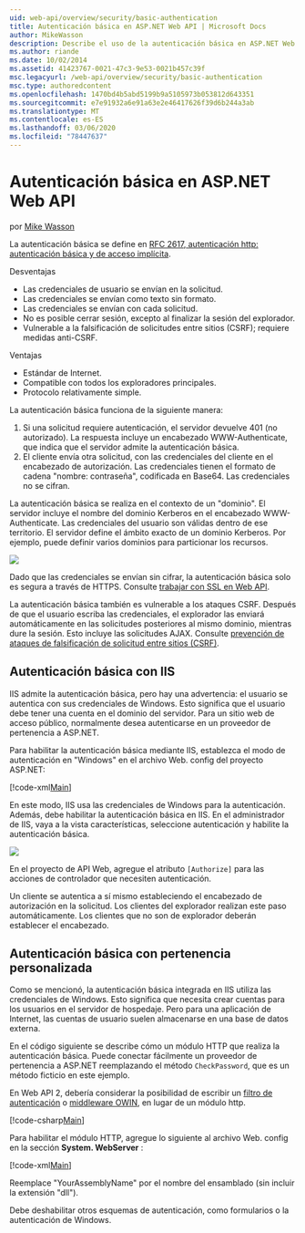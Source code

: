 ```yaml
---
uid: web-api/overview/security/basic-authentication
title: Autenticación básica en ASP.NET Web API | Microsoft Docs
author: MikeWasson
description: Describe el uso de la autenticación básica en ASP.NET Web API.
ms.author: riande
ms.date: 10/02/2014
ms.assetid: 41423767-0021-47c3-9e53-0021b457c39f
msc.legacyurl: /web-api/overview/security/basic-authentication
msc.type: authoredcontent
ms.openlocfilehash: 1470bd4b5abd5199b9a5105973b053812d643351
ms.sourcegitcommit: e7e91932a6e91a63e2e46417626f39d6b244a3ab
ms.translationtype: MT
ms.contentlocale: es-ES
ms.lasthandoff: 03/06/2020
ms.locfileid: "78447637"
---
```

# <a name="basic-authentication-in-aspnet-web-api"></a>Autenticación básica en ASP.NET Web API

por [Mike Wasson](https://github.com/MikeWasson)

La autenticación básica se define en [RFC 2617, autenticación http: autenticación básica y de acceso implícita](http://www.ietf.org/rfc/rfc2617.txt).

Desventajas

- Las credenciales de usuario se envían en la solicitud.
- Las credenciales se envían como texto sin formato.
- Las credenciales se envían con cada solicitud.
- No es posible cerrar sesión, excepto al finalizar la sesión del explorador.
- Vulnerable a la falsificación de solicitudes entre sitios (CSRF); requiere medidas anti-CSRF.

Ventajas

- Estándar de Internet.
- Compatible con todos los exploradores principales.
- Protocolo relativamente simple.

La autenticación básica funciona de la siguiente manera:

1. Si una solicitud requiere autenticación, el servidor devuelve 401 (no autorizado). La respuesta incluye un encabezado WWW-Authenticate, que indica que el servidor admite la autenticación básica.
2. El cliente envía otra solicitud, con las credenciales del cliente en el encabezado de autorización. Las credenciales tienen el formato de cadena "nombre: contraseña", codificada en Base64. Las credenciales no se cifran.

La autenticación básica se realiza en el contexto de un "dominio". El servidor incluye el nombre del dominio Kerberos en el encabezado WWW-Authenticate. Las credenciales del usuario son válidas dentro de ese territorio. El servidor define el ámbito exacto de un dominio Kerberos. Por ejemplo, puede definir varios dominios para particionar los recursos.

![](basic-authentication/_static/image1.png)

Dado que las credenciales se envían sin cifrar, la autenticación básica solo es segura a través de HTTPS. Consulte [trabajar con SSL en Web API](working-with-ssl-in-web-api.md).

La autenticación básica también es vulnerable a los ataques CSRF. Después de que el usuario escriba las credenciales, el explorador las enviará automáticamente en las solicitudes posteriores al mismo dominio, mientras dure la sesión. Esto incluye las solicitudes AJAX. Consulte [prevención de ataques de falsificación de solicitud entre sitios (CSRF)](preventing-cross-site-request-forgery-csrf-attacks.md).

## <a name="basic-authentication-with-iis"></a>Autenticación básica con IIS

IIS admite la autenticación básica, pero hay una advertencia: el usuario se autentica con sus credenciales de Windows. Esto significa que el usuario debe tener una cuenta en el dominio del servidor. Para un sitio web de acceso público, normalmente desea autenticarse en un proveedor de pertenencia a ASP.NET.

Para habilitar la autenticación básica mediante IIS, establezca el modo de autenticación en "Windows" en el archivo Web. config del proyecto ASP.NET:

[!code-xml[Main](basic-authentication/samples/sample1.xml)]

En este modo, IIS usa las credenciales de Windows para la autenticación. Además, debe habilitar la autenticación básica en IIS. En el administrador de IIS, vaya a la vista características, seleccione autenticación y habilite la autenticación básica.

![](basic-authentication/_static/image2.png)

En el proyecto de API Web, agregue el atributo `[Authorize]` para las acciones de controlador que necesiten autenticación.

Un cliente se autentica a sí mismo estableciendo el encabezado de autorización en la solicitud. Los clientes del explorador realizan este paso automáticamente. Los clientes que no son de explorador deberán establecer el encabezado.

## <a name="basic-authentication-with-custom-membership"></a>Autenticación básica con pertenencia personalizada

Como se mencionó, la autenticación básica integrada en IIS utiliza las credenciales de Windows. Esto significa que necesita crear cuentas para los usuarios en el servidor de hospedaje. Pero para una aplicación de Internet, las cuentas de usuario suelen almacenarse en una base de datos externa.

En el código siguiente se describe cómo un módulo HTTP que realiza la autenticación básica. Puede conectar fácilmente un proveedor de pertenencia a ASP.NET reemplazando el método `CheckPassword`, que es un método ficticio en este ejemplo.

En Web API 2, debería considerar la posibilidad de escribir un [filtro de autenticación](authentication-filters.md) o [middleware OWIN](../../../aspnet/overview/owin-and-katana/index.md), en lugar de un módulo http.

[!code-csharp[Main](basic-authentication/samples/sample2.cs)]

Para habilitar el módulo HTTP, agregue lo siguiente al archivo Web. config en la sección **System. WebServer** :

[!code-xml[Main](basic-authentication/samples/sample3.xml?highlight=4)]

Reemplace "YourAssemblyName" por el nombre del ensamblado (sin incluir la extensión "dll").

Debe deshabilitar otros esquemas de autenticación, como formularios o la autenticación de Windows.
